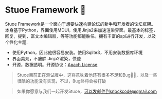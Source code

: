 # Stuoe Framework 🍦

Stuoe Framework是一个面向于想要快速构建论坛的新手和开发者的论坛框架。本身基于Python，界面使用MDUI，使用Jinja2来加速渲染界面。最基本的标签，回复，提到，富文本编辑器，等等功能都能胜任。拥有丰富的api进行开发，以及个性化主题.

* 使用Python，因此他很容易安装。使用Sqlite3，不用安装数据库环境
* 界面美观，不臃肿.Jinja2渲染，快速
* 开源，数据透明。开源协议：[Apach License](http://www.apache.org/licenses/)


> Stuoe目前正在测试版中，这将意味着他还有很多不足和Bug🐛🐞，以及一些很酷的功能没有实现，不过，Bug终将会被打破

>如果你愿意与我们一起开发Stuoe，可以发邮件到snbckcode@gmail.com